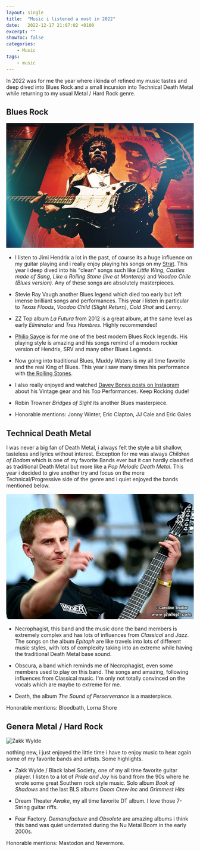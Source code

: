 ```yaml
---
layout: single
title:  "Music i listened a most in 2022"
date:   2022-12-17 21:07:02 +0100
excerpt: ""
showToc: false
categories:
    - Music
tags:
    - music
---
```


In 2022 was for me the year where i kinda of refined my music tastes and deep dived into Blues Rock and a small incursion into Technical Death Metal while returning to my usual Metal / Hard Rock genre.

## Blues Rock

![Hendrix](/static/hendrix1.jpg)

* I listen to Jimi Hendrix a lot in the past, of course its a huge influence on my guitar playing and i really enjoy playing his songs on my [Strat](https://www.fender.com/de-DE/electric-guitars/stratocaster/vintera-60s-stratocaster-modified/0149993305.html). This year i deep dived into his "clean" songs such like *Little Wing*, *Castles made of Sang*, *Like a Rolling Stone (live at Monterey)* and *Voodoo Chile (Blues version)*. Any of these songs are absolutely masterpieces.

* Stevie Ray Vaugh another Blues legend which died too early but left imense brilliant songs and performances. This year i listen in particular to *Texas Floods*, *Voodoo Child (Slight Return)*, *Cold Shot* and *Lenny*.

* ZZ Top album *La Futura* from 2012 is a great album, at the same level as early *Eliminator* and *Tres Hombres*. Highly recommended!

* [Philip Sayce](https://www.instagram.com/philipsayce/) is for me one of the best modern Blues Rock legends. His playing style is amazing and his songs remind of a modern rockier version of Hendrix, SRV and many other Blues Legends.

* Now going into traditional Blues, Muddy Waters is my all time favorite and the real King of Blues. This year i saw many times his performance with [the Rolling Stones](https://www.youtube.com/watch?v=P3qfTk730Cw).

* I also really enjoyed and watched [Davey Bones posts on Instagram](https://www.instagram.com/daveybonesguitar/) about his Vintage gear and his Top Performances. Keep Rocking dude!

* Robin Trowner *Bridges of Sight* its another Blues masterpiece. 

* Honorable mentions: Jonny Winter, Eric Clapton, JJ Cale and Eric Gales

## Technical Death Metal

I was never a big fan of Death Metal, i always felt the style a bit shallow, tasteless and lyrics without interest. Exception for me was always *Children of Bodom* which is one of my favorite Bands ever but it can hardly classified as traditional Death Metal but more like a *Pop Melodic Death Metal*.
This year i decided to give another try and focus on the more Technical/Progressive side of the genre and i quiet enjoyed the bands mentioned below.

![Necrophagist](/static/necrophagist.jpg)

* Necrophagist, this band and the music done the band members is extremely complex and has lots of influences from *Classical* and *Jazz*. The songs on the album *Epitaph* are like travels into lots of different music styles, with lots of complexity taking into an extreme while having the traditional Death Metal base sound.

* Obscura, a band which reminds me of Necrophagist, even some members used to play on this band. The songs and amazing, following influences from Classical music. I'm only not totally convinced on the vocals which are maybe to extreme for me.

* Death, the album *The Sound of Perserverance* is a masterpiece.

Honorable mentions: Bloodbath, Lorna Shore

## Genera Metal / Hard Rock

![Zakk Wylde](/static/zakkwylde.jpeg)

nothing new, i just enjoyed the little time i have to enjoy music to hear again some of my favorite bands and artists. Some highlights.

* Zakk Wylde / Black label Society, one of my all time favorite guitar player. I listen to a lot of *Pride and Joy* his band from the 90s where he wrote some great Southern rock style music. Solo album *Book of Shadows* and the last BLS albums *Doom Crew Inc* and *Grimmest Hits*

* Dream Theater *Awake*, my all time favorite DT album. I love those 7-String guitar riffs.

* Fear Factory. *Demanufacture* and *Obsolete* are amazing albums i think this band was quiet underrated during the Nu Metal Boom in the early 2000s.

Honorable mentions: Mastodon and Nevermore.
